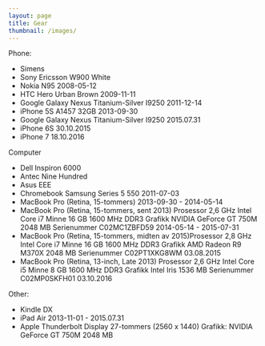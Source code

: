 ```yaml
---
layout: page
title: Gear
thumbnail: /images/
---
```


Phone:
- Simens 
- Sony Ericsson W900 White
- Nokia N95 2008-05-12
- HTC Hero Urban Brown 2009-11-11 
- Google Galaxy Nexus Titanium-Silver I9250 2011-12-14
- iPhone 5S A1457 32GB 2013-09-30
- Google Galaxy Nexus Titanium-Silver I9250 2015.07.31
- iPhone 6S 30.10.2015
- iPhone 7 18.10.2016

Computer
- Dell Inspiron 6000
- Antec Nine Hundred
- Asus EEE
- Chromebook Samsung Series 5 550 2011-07-03
- MacBook Pro (Retina, 15-tommers) 2013-09-30 - 2014-05-14
- MacBook Pro (Retina, 15-tommers, sent 2013) Prosessor 2,6 GHz Intel Core i7 Minne 16 GB 1600 MHz DDR3 Grafikk NVIDIA GeForce GT 750M 2048 MB Serienummer C02MC1ZBFD59 2014-05-14 - 2015-07-31
- MacBook Pro (Retina, 15-tommers, midten av 2015)Prosessor 2,8 GHz Intel Core i7 Minne 16 GB 1600 MHz DDR3 Grafikk AMD Radeon R9 M370X 2048 MB Serienummer C02PT1XKG8WM 03.08.2015
- MacBook Pro (Retina, 13-inch, Late 2013) Prosessor 2,6 GHz Intel Core i5 Minne 8 GB 1600 MHz DDR3 Grafikk Intel Iris 1536 MB Serienummer C02MP0SKFH01 03.10.2016

Other:
- Kindle DX
- iPad Air 2013-11-01 - 2015.07.31
- Apple Thunderbolt Display 27-tommers (2560 x 1440) Grafikk: NVIDIA GeForce GT 750M 2048 MB
